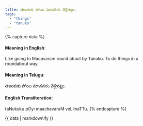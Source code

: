 ```yaml
---
title: తణుకుకు పోయి మాచవరం వెళ్లినట్టు.
tags:
  - "things"
  - "tanuku"
---
```


{% capture data %}
#### Meaning in English:
Like going to Macavaram round about by Tanuku.
To do things in a roundabout way.

#### Meaning in Telugu:
తణుకుకు పోయి మాచవరం వెళ్లినట్టు.

#### English Transliteration:
taNukuku pOyi maachavaraM veLlinaTTu.
{% endcapture %}

{{ data | markdownify }}

